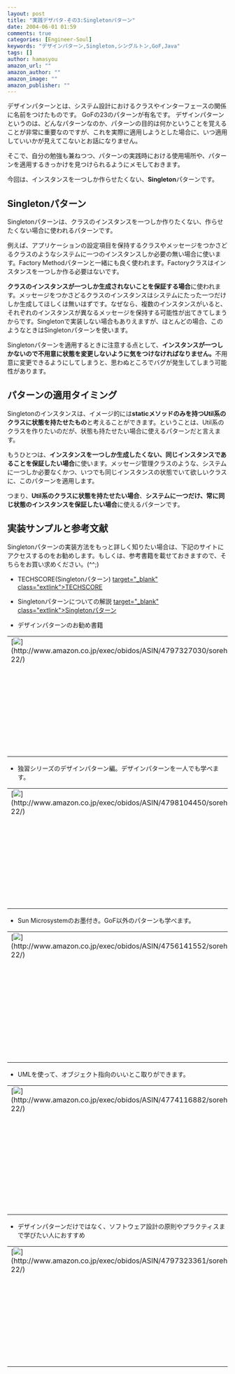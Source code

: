 ```yaml
---
layout: post
title: "実践デザパタ-その3:Singletonパターン"
date: 2004-06-01 01:59
comments: true
categories: [Engineer-Soul]
keywords: "デザインパターン,Singleton,シングルトン,GoF,Java"
tags: []
author: hamasyou
amazon_url: ""
amazon_author: ""
amazon_image: ""
amazon_publisher: ""
---
```


デザインパターンとは、システム設計におけるクラスやインターフェースの関係に名前をつけたものです。
GoFの23のパターンが有名です。
デザインパターンというのは、どんなパターンなのか、パターンの目的は何かということを覚えることが非常に重要なのですが、これを実際に適用しようとした場合に、いつ適用していいかが見えてこないとお話になりません。

そこで、自分の勉強も兼ねつつ、パターンの実践時における使用場所や、パターンを適用するきっかけを見つけられるようにメモしておきます。

今回は、インスタンスを一つしか作らせたくない、<b>Singleton</b>パターンです。


<!-- more -->

<h2>Singletonパターン</h2>

<p class="option">Singletonパターンは、クラスのインスタンスを一つしか作りたくない、作らせたくない場合に使われるパターンです。</p>

例えば、アプリケーションの設定項目を保持するクラスやメッセージをつかさどるクラスのようなシステムに一つのインスタンスしか必要の無い場合に使います。Factory Methodパターンと一緒にも良く使われます。Factoryクラスはインスタンスを一つしか作る必要はないです。

<b>クラスのインスタンスが一つしか生成されないことを保証する場合</b>に使われます。メッセージをつかさどるクラスのインスタンスはシステムにたった一つだけしか生成してほしくは無いはずです。なぜなら、複数のインスタンスがいると、それぞれのインスタンスが異なるメッセージを保持する可能性が出てきてしまうからです。Singletonで実装しない場合もありえますが、ほとんどの場合、このようなときはSingletonパターンを使います。

Singletonパターンを適用するときに注意する点として、<b>インスタンスが一つしかないので不用意に状態を変更しないように気をつけなければなりません。</b>不用意に変更できるようにしてしまうと、思わぬところでバグが発生してしまう可能性があります。

<h2>パターンの適用タイミング</h2>

Singletonのインスタンスは、イメージ的には<b>staticメソッドのみを持つUtil系のクラスに状態を持たせたもの</b>と考えることができます。ということは、Util系のクラスを作りたいのだが、状態も持たせたい場合に使えるパターンだと言えます。

もうひとつは、<b>インスタンスを一つしか生成したくない、同じインスタンスであることを保証したい場合</b>に使います。メッセージ管理クラスのような、システムに一つしか必要なくかつ、いつでも同じインスタンスの状態でいて欲しいクラスに、このパターンを適用します。

つまり、<strong>Util系のクラスに状態を持たせたい場合</strong>、<strong>システムに一つだけ、常に同じ状態のインスタンスを保証したい場合</strong>に使えるパターンです。

<h2>実装サンプルと参考文献</h2>

Singletonパターンの実装方法をもっと詳しく知りたい場合は、下記のサイトにアクセスするのをお勧めします。もしくは、参考書籍を載せておきますので、そちらをお買い求めください。(^^;)

+ TECHSCORE(Singletonパターン)
[ target="_blank" class="extlink">TECHSCORE](http://www.techscore.com/tech/DesignPattern/Singleton.html)

+ Singletonパターンについての解説
[ target="_blank" class="extlink">Singletonパターン](http://www.tetras.co.jp/yada/j_java_singleton_r.htm)

+ デザインパターンのお勧め書籍
<div class="rakuten"><table border="0" cellpadding="5" width="400"><tr><td valign="top">[<img src="http://images-jp.amazon.com/images/P/4797327030.09.MZZZZZZZ.jpg"   border="0" />](http://www.amazon.co.jp/exec/obidos/ASIN/4797327030/sorehabooks-22/)</td><td valign="top" />[増補改訂版Java言語で学ぶデザインパターン入門](http://www.amazon.co.jp/exec/obidos/ASIN/4797327030/sorehabooks-22/)<br />結城 浩<br /><iframe scrolling="no" frameborder="0" width="250" height="40" hspace="0" vspace="0" marginheight="0" marginwidth="0" src="http://xml-jp.amznxslt.com/onca/xml3?dev-t=D2JW5SAFEH7L0B&t=goodpic-22&f=http://www.g-tools.com/xsl/aws-price-ffffff.xsl&locale=jp&type=lite&AsinSearch=4797327030"></iframe><br /><br /><font size="-1"><b>おすすめ平均</b><img src="http://g-images.amazon.com/images/G/01/detail/stars-5-0.gif"   /><br /><img src="http://g-images.amazon.com/images/G/01/detail/stars-5-0.gif"   />この本なしにJavaは語れない<br /></font><br />[ /><font size="-1">Amazonで詳しく見る</font>](http://www.amazon.co.jp/exec/obidos/ASIN/4797327030/sorehabooks-22/)<img src="http://www.g-tools.com/img/spacer.gif"   width="50" height="1" />[ /><img src="http://www.g-tools.com/img/powered-by-gtool.gif"   border="0" alt="4797327030"/>](http://www.goodpic.com/mt/aws/)<br /></td></tr></table>
</div>

+ 独習シリーズのデザインパターン編。デザインパターンを一人でも学べます。
<div class="rakuten"><table border="0" cellpadding="5" width="400"><tr><td valign="top">[<img src="http://images-jp.amazon.com/images/P/4798104450.09.MZZZZZZZ.jpg"   border="0" />](http://www.amazon.co.jp/exec/obidos/ASIN/4798104450/sorehabooks-22/)</td><td valign="top" />[独習デザインパターン](http://www.amazon.co.jp/exec/obidos/ASIN/4798104450/sorehabooks-22/)<br />株式会社テクノロジックアート ， 長瀬 嘉秀<br /><iframe scrolling="no" frameborder="0" width="250" height="40" hspace="0" vspace="0" marginheight="0" marginwidth="0" src="http://xml-jp.amznxslt.com/onca/xml3?dev-t=D2JW5SAFEH7L0B&t=goodpic-22&f=http://www.g-tools.com/xsl/aws-price-ffffff.xsl&locale=jp&type=lite&AsinSearch=4798104450"></iframe><br /><br /><font size="-1"><b>おすすめ平均</b><img src="http://g-images.amazon.com/images/G/01/detail/stars-5-0.gif"   /><br /><img src="http://g-images.amazon.com/images/G/01/detail/stars-5-0.gif"   />GoF本で挫折した人の為の本<br /></font><br />[ /><font size="-1">Amazonで詳しく見る</font>](http://www.amazon.co.jp/exec/obidos/ASIN/4798104450/sorehabooks-22/)<img src="http://www.g-tools.com/img/spacer.gif"   width="50" height="1" />[ /><img src="http://www.g-tools.com/img/powered-by-gtool.gif"   border="0" alt="4798104450"/>](http://www.goodpic.com/mt/aws/)<br /></td></tr></table>
</div>

+ Sun Microsystemのお墨付き。GoF以外のパターンも学べます。
<div class="rakuten"><table border="0" cellpadding="5" width="400"><tr><td valign="top">[<img src="http://images-jp.amazon.com/images/P/4756141552.09.MZZZZZZZ.jpg"   border="0" />](http://www.amazon.co.jp/exec/obidos/ASIN/4756141552/sorehabooks-22/)</td><td valign="top" />[デザインパターンによるJava実践プログラミング](http://www.amazon.co.jp/exec/obidos/ASIN/4756141552/sorehabooks-22/)<br />スティーヴン シュテルティン, オーラブ マースセン, Stephen Stelting, Olav Maassen, クイック<br /><iframe scrolling="no" frameborder="0" width="250" height="40" hspace="0" vspace="0" marginheight="0" marginwidth="0" src="http://xml-jp.amznxslt.com/onca/xml3?dev-t=D2JW5SAFEH7L0B&t=goodpic-22&f=http://www.g-tools.com/xsl/aws-price-ffffff.xsl&locale=jp&type=lite&AsinSearch=4756141552"></iframe><br /><br /><font size="-1"><b>おすすめ平均</b><img src="http://g-images.amazon.com/images/G/01/detail/stars-5-0.gif"   /><br /><img src="http://g-images.amazon.com/images/G/01/detail/stars-5-0.gif"   />かなりの良書<br /></font><br />[ /><font size="-1">Amazonで詳しく見る</font>](http://www.amazon.co.jp/exec/obidos/ASIN/4756141552/sorehabooks-22/)<img src="http://www.g-tools.com/img/spacer.gif"   width="50" height="1" />[ /><img src="http://www.g-tools.com/img/powered-by-gtool.gif"   border="0" alt="4756141552"/>](http://www.goodpic.com/mt/aws/)<br /></td></tr></table>
</div>

+ UMLを使って、オブジェクト指向のいいとこ取りができます。
<div class="rakuten"><table border="0" cellpadding="5" width="400"><tr><td valign="top">[<img src="http://images-jp.amazon.com/images/P/4774116882.09.MZZZZZZZ.jpg"   border="0" />](http://www.amazon.co.jp/exec/obidos/ASIN/4774116882/sorehabooks-22/)</td><td valign="top" />[UML 500の技](http://www.amazon.co.jp/exec/obidos/ASIN/4774116882/sorehabooks-22/)<br />Windowsプログラミング愛好会<br /><iframe scrolling="no" frameborder="0" width="250" height="40" hspace="0" vspace="0" marginheight="0" marginwidth="0" src="http://xml-jp.amznxslt.com/onca/xml3?dev-t=D2JW5SAFEH7L0B&t=goodpic-22&f=http://www.g-tools.com/xsl/aws-price-ffffff.xsl&locale=jp&type=lite&AsinSearch=4774116882"></iframe><br /><br /><font size="-1"><b>おすすめ平均</b><img src="http://g-images.amazon.com/images/G/01/detail/stars-3-5.gif"   /><br /><img src="http://g-images.amazon.com/images/G/01/detail/stars-2-0.gif"   />たいした「技」は載っていません<br /><img src="http://g-images.amazon.com/images/G/01/detail/stars-5-0.gif"   />私にはよかったと思います。<br /></font><br />[ /><font size="-1">Amazonで詳しく見る</font>](http://www.amazon.co.jp/exec/obidos/ASIN/4774116882/sorehabooks-22/)<img src="http://www.g-tools.com/img/spacer.gif"   width="50" height="1" />[ /><img src="http://www.g-tools.com/img/powered-by-gtool.gif"   border="0" alt="4774116882"/>](http://www.goodpic.com/mt/aws/)<br /></td></tr></table>
</div>

+ デザインパターンだけではなく、ソフトウェア設計の原則やプラクティスまで学びたい人におすすめ
<div class="rakuten"><table border="0" cellpadding="5" width="400"><tr><td valign="top">[<img src="http://images-jp.amazon.com/images/P/4797323361.09.MZZZZZZZ.jpg"   border="0" />](http://www.amazon.co.jp/exec/obidos/ASIN/4797323361/sorehabooks-22/)</td><td valign="top" />[アジャイルソフトウェア開発の奥義](http://www.amazon.co.jp/exec/obidos/ASIN/4797323361/sorehabooks-22/)<br />ロバート・C・マーチン ， 瀬谷 啓介<br /><iframe scrolling="no" frameborder="0" width="250" height="40" hspace="0" vspace="0" marginheight="0" marginwidth="0" src="http://xml-jp.amznxslt.com/onca/xml3?dev-t=D2JW5SAFEH7L0B&t=goodpic-22&f=http://www.g-tools.com/xsl/aws-price-ffffff.xsl&locale=jp&type=lite&AsinSearch=4797323361"></iframe><br /><br /><font size="-1"><b>おすすめ平均</b><img src="http://g-images.amazon.com/images/G/01/detail/stars-5-0.gif"   /><br /><img src="http://g-images.amazon.com/images/G/01/detail/stars-5-0.gif"   />体系だてられた経験的ガイドラインか。<br /></font><br />[ /><font size="-1">Amazonで詳しく見る</font>](http://www.amazon.co.jp/exec/obidos/ASIN/4797323361/sorehabooks-22/)<img src="http://www.g-tools.com/img/spacer.gif"   width="50" height="1" />[ /><img src="http://www.g-tools.com/img/powered-by-gtool.gif"   border="0" alt="4797323361"/>](http://www.goodpic.com/mt/aws/)<br /></td></tr></table>
</div>




